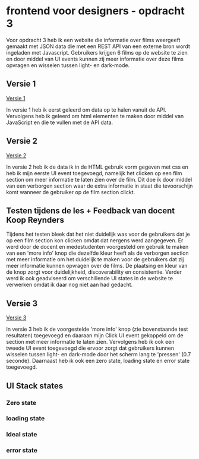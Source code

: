 # frontend voor designers - opdracht 3

Voor opdracht 3 heb ik een website die informatie over films weergeeft gemaakt met JSON data die met een REST API van een externe bron wordt ingeladen met Javascript. Gebruikers krijgen 6 films op de website te zien en door middel van UI events kunnen zij meer informatie over deze films opvragen en wisselen tussen light- en dark-mode.

## Versie 1
[Versie 1](https://karimgalal.github.io/frontendvoordesigners/opdracht3/v1/)

In versie 1 heb ik eerst geleerd om data op te halen vanuit de API. Vervolgens heb ik geleerd om html elementen te maken door middel van JavaScript en die te vullen met de API data.

## Versie 2
[Versie 2](https://karimgalal.github.io/frontendvoordesigners/opdracht3/v2/)

In versie 2 heb ik de data ik in de HTML gebruik vorm gegeven met css en heb ik mijn eerste UI event toegevoegd, namelijk het clicken op een film section om meer informatie te laten zien over de film. Dit doe ik door middel van een verborgen section waar de extra informatie in staat die tevoorschijn komt wanneer de gebruiker op de film section clickt.

## Testen tijdens de les + Feedback van docent Koop Reynders

Tijdens het testen bleek dat het niet duidelijk was voor de gebruikers dat je op een film section kon clicken omdat dat nergens werd aangegeven. Er werd door de docent en medestudenten voorgesteld om gebruik te maken van een 'more info' knop die dezelfde kleur heeft als de verborgen section met meer informatie om het duidelijk te maken voor de gebruikers dat zij meer informatie kunnen opvragen over de films. De plaatsing en kleur van de knop zorgt voor duidelijkheid, discoverability en consistentie. Verder werd ik ook geadviseerd om verschillende UI states in de website te verwerken omdat ik daar nog niet aan had gedacht.

## Versie 3
[Versie 3](https://karimgalal.github.io/frontendvoordesigners/opdracht3/v3/)

In versie 3 heb ik de voorgestelde 'more info' knop (zie bovenstaande test resultaten) toegevoegd en daaraan mijn Click UI event gekoppeld om de section met meer informatie te laten zien. Vervolgens heb ik ook een tweede UI event toegevoegd die ervoor zorgt dat gebruikers kunnen wisselen tussen light- en dark-mode door het scherm lang te 'pressen' (0.7 seconde). Daarnaast heb ik ook een zero state, loading state en error state toegevoegd.


## UI Stack states
### Zero state


### loading state


### Ideal state


### error state
